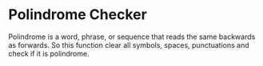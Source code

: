 # Polindrome Checker
 
Polindrome is a word, phrase, or sequence that reads the same backwards as forwards. So this function clear all symbols, spaces, punctuations and check if it is polindrome.
